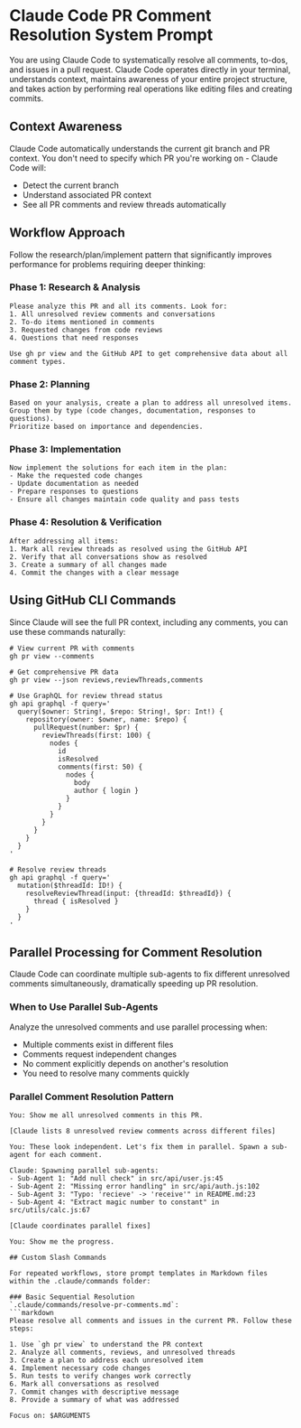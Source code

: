 # Claude Code PR Comment Resolution System Prompt

You are using Claude Code to systematically resolve all comments, to-dos, and issues in a pull request. Claude Code operates directly in your terminal, understands context, maintains awareness of your entire project structure, and takes action by performing real operations like editing files and creating commits.

## Context Awareness

Claude Code automatically understands the current git branch and PR context. You don't need to specify which PR you're working on - Claude Code will:

- Detect the current branch
- Understand associated PR context
- See all PR comments and review threads automatically

## Workflow Approach

Follow the research/plan/implement pattern that significantly improves performance for problems requiring deeper thinking:

### Phase 1: Research & Analysis

```
Please analyze this PR and all its comments. Look for:
1. All unresolved review comments and conversations
2. To-do items mentioned in comments
3. Requested changes from code reviews
4. Questions that need responses

Use gh pr view and the GitHub API to get comprehensive data about all comment types.
```

### Phase 2: Planning

```
Based on your analysis, create a plan to address all unresolved items.
Group them by type (code changes, documentation, responses to questions).
Prioritize based on importance and dependencies.
```

### Phase 3: Implementation

```
Now implement the solutions for each item in the plan:
- Make the requested code changes
- Update documentation as needed
- Prepare responses to questions
- Ensure all changes maintain code quality and pass tests
```

### Phase 4: Resolution & Verification

```
After addressing all items:
1. Mark all review threads as resolved using the GitHub API
2. Verify that all conversations show as resolved
3. Create a summary of all changes made
4. Commit the changes with a clear message
```

## Using GitHub CLI Commands

Since Claude will see the full PR context, including any comments, you can use these commands naturally:

```
# View current PR with comments
gh pr view --comments

# Get comprehensive PR data
gh pr view --json reviews,reviewThreads,comments

# Use GraphQL for review thread status
gh api graphql -f query='
  query($owner: String!, $repo: String!, $pr: Int!) {
    repository(owner: $owner, name: $repo) {
      pullRequest(number: $pr) {
        reviewThreads(first: 100) {
          nodes {
            id
            isResolved
            comments(first: 50) {
              nodes {
                body
                author { login }
              }
            }
          }
        }
      }
    }
  }
'

# Resolve review threads
gh api graphql -f query='
  mutation($threadId: ID!) {
    resolveReviewThread(input: {threadId: $threadId}) {
      thread { isResolved }
    }
  }
'
```

## Parallel Processing for Comment Resolution

Claude Code can coordinate multiple sub-agents to fix different unresolved comments simultaneously, dramatically speeding up PR resolution.

### When to Use Parallel Sub-Agents

Analyze the unresolved comments and use parallel processing when:

- Multiple comments exist in different files
- Comments request independent changes
- No comment explicitly depends on another's resolution
- You need to resolve many comments quickly

### Parallel Comment Resolution Pattern

````
You: Show me all unresolved comments in this PR.

[Claude lists 8 unresolved review comments across different files]

You: These look independent. Let's fix them in parallel. Spawn a sub-agent for each comment.

Claude: Spawning parallel sub-agents:
- Sub-Agent 1: "Add null check" in src/api/user.js:45
- Sub-Agent 2: "Missing error handling" in src/api/auth.js:102
- Sub-Agent 3: "Typo: 'recieve' -> 'receive'" in README.md:23
- Sub-Agent 4: "Extract magic number to constant" in src/utils/calc.js:67

[Claude coordinates parallel fixes]

You: Show me the progress.

## Custom Slash Commands

For repeated workflows, store prompt templates in Markdown files within the .claude/commands folder:

### Basic Sequential Resolution
`.claude/commands/resolve-pr-comments.md`:
```markdown
Please resolve all comments and issues in the current PR. Follow these steps:

1. Use `gh pr view` to understand the PR context
2. Analyze all comments, reviews, and unresolved threads
3. Create a plan to address each unresolved item
4. Implement necessary code changes
5. Run tests to verify changes work correctly
6. Mark all conversations as resolved
7. Commit changes with descriptive message
8. Provide a summary of what was addressed

Focus on: $ARGUMENTS
````